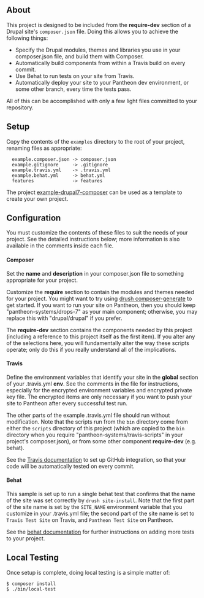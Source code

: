 ## About

This project is designed to be included from the **require-dev** section of a Drupal site's `composer.json` file.  Doing this allows you to achieve the following things:

* Specify the Drupal modules, themes and libraries you use in your composer.json file, and build them with Composer.
* Automatically build components from within a Travis build on every commit.
* Use Behat to run tests on your site from Travis.
* Automatically deploy your site to your Pantheon dev environment, or some other branch, every time the tests pass.

All of this can be accomplished with only a few light files committed to your repository.

## Setup

Copy the contents of the `examples` directory to the root of your project, renaming files as appropriate:
```
  example.composer.json -> composer.json
  example.gitignore     -> .gitignore
  example.travis.yml    -> .travis.yml
  example.behat.yml     -> behat.yml
  features              -> features
```
The project [example-drupal7-composer](https://github.com/pantheon-systems/example-drupal7-composer) can be used as a template to create your own project.

## Configuration

You must customize the contents of these files to suit the needs of your project.  See the detailed instructions below; more information is also available in the comments inside each file.

#### Composer

Set the **name** and **description** in your composer.json file to something appropriate for your project.  

Customize the **require** section to contain the modules and themes needed for your project.  You might want to try using [drush composer-generate](https://www.drupal.org/project/composer_generate) to get started.  If you want to run your site on Pantheon, then you should keep "pantheon-systems/drops-7" as your main component; otherwise, you may replace this with "drupal/drupal" if you prefer.

The **require-dev** section contains the components needed by this project (including a reference to this project itself as the first item).  If you alter any of the selections here, you will fundamentally alter the way these scripts operate; only do this if you really understand all of the implications.

#### Travis

Define the environment variables that identify your site in the **global** section of your .travis.yml **env**.  See the comments in the file for instructions, especially for the encrypted environment variables and encrypted private key file.  The encrypted items are only necessary if you want to push your site to Pantheon after every successful test run.

The other parts of the example .travis.yml file should run without modification.  Note that the scripts run from the `bin` directory come from either the `scripts` directory of this project (which are copied to the `bin` directory when you require "pantheon-systems/travis-scripts" in your project's composer.json), or from some other component **require-dev** (e.g. behat).

See the [Travis documentation](http://docs.travis-ci.com/user/getting-started/) to set up GitHub integration, so that your code will be automatically tested on every commit.

#### Behat

This sample is set up to run a single behat test that confirms that the name of the site was set correctly by `drush site-install`.  Note that the first part of the site name is set by the `SITE_NAME` environment variable that you customize in your .travis.yml file; the second part of the site name is set to `Travis Test Site` on Travis, and `Pantheon Test Site` on Pantheon.

See the [behat documentation](http://docs.behat.org/en/latest/) for further instructions on adding more tests to your project.

## Local Testing

Once setup is complete, doing local testing is a simple matter of:
```
$ composer install
$ ./bin/local-test
```
